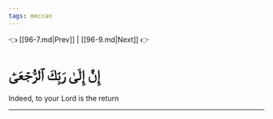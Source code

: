 ```yaml
---
tags: meccan
---
```


👈 [[96-7.md|Prev]] | [[96-9.md|Next]] 👉

# إِنَّ إِلَىٰ رَبِّكَ ٱلرُّجۡعَىٰٓ

Indeed, to your Lord is the return

---

